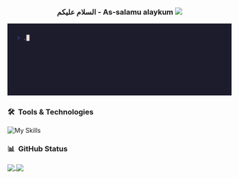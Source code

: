 <h3 align="center">
  السلام عليكم - As-salamu alaykum
  <img src="https://media.giphy.com/media/hvRJCLFzcasrR4ia7z/giphy.gif" width="28">
</h3>

<!-- Typing SVG by DenverCoder1 - https://github.com/DenverCoder1/readme-typing-svg -->
<p align="center">
<img src="whois.gif">
</p>

### 🛠 &nbsp;Tools & Technologies

![My Skills](https://skillicons.dev/icons?i=neovim,py,cpp,go,bash,git,github,githubactions,linux,ansible,docker,kubernetes,prometheus,grafana,cmake,qt&perline=8)

### 📊 &nbsp;GitHub Status


<a href="https://github.com/0xzer0x">
  <img height=200 align="center" src="https://github-readme-stats.vercel.app/api?username=0xzer0x&theme=catppuccin_mocha" />
</a>
<a href="https://github.com/0xzer0x">
  <img height=200 align="center" src="https://github-readme-stats.vercel.app/api/top-langs?username=0xzer0x&theme=catppuccin_mocha&layout=compact&langs_count=8&card_width=320" />
</a>
